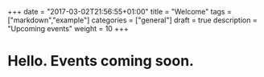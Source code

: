 +++
date = "2017-03-02T21:56:55+01:00"
title = "Welcome"
tags = ["markdown","example"]
categories = ["general"]
draft = true
description = "Upcoming events"
weight = 10
+++

# Hello. Events coming soon.
